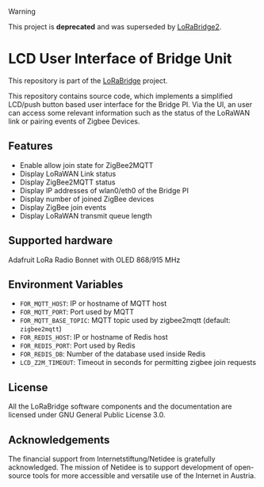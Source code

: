 > [!WARNING]
> This project is **deprecated** and was superseded by [LoRaBridge2](https://github.com/lorabridge2).

LCD User Interface of Bridge Unit
============================================
This repository is part of the [LoRaBridge](https://github.com/lorabridge/lorabridge) project.

This repository contains source code, which implements a simplified LCD/push button based user interface
for the Bridge PI. Via the UI, an user can access some relevant information such as the status of the LoRaWAN
link or pairing events of Zigbee Devices.

Features
--------
- Enable allow join state for ZigBee2MQTT
- Display LoRaWAN Link status
- Display ZigBee2MQTT status
- Display IP addresses of wlan0/eth0 of the Bridge PI
- Display number of joined ZigBee devices
- Display ZigBee join events
- Display LoRaWAN transmit queue length

Supported hardware
------------------

Adafruit LoRa Radio Bonnet with OLED 868/915 MHz

## Environment Variables
- `FOR_MQTT_HOST`: IP or hostname of MQTT host
- `FOR_MQTT_PORT`: Port used by MQTT
- `FOR_MQTT_BASE_TOPIC`: MQTT topic used by zigbee2mqtt (default: `zigbee2mqtt`)
- `FOR_REDIS_HOST`: IP or hostname of Redis host
- `FOR_REDIS_PORT`: Port used by Redis
- `FOR_REDIS_DB`: Number of the database used inside Redis
- `LCD_Z2M_TIMEOUT`: Timeout in seconds for permitting zigbee join requests

## License

All the LoRaBridge software components and the documentation are licensed under GNU General Public License 3.0.

## Acknowledgements

The financial support from Internetstiftung/Netidee is gratefully acknowledged. The mission of Netidee is to support development of open-source tools for more accessible and versatile use of the Internet in Austria.
